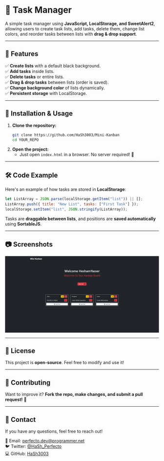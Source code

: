 # 📌 Task Manager

A simple task manager using **JavaScript, LocalStorage, and SweetAlert2**, allowing users to create task lists, add tasks, delete them, change list colors, and reorder tasks between lists with **drag & drop support**.

---

## 🚀 Features

✅ **Create lists** with a default black background.\
✅ **Add tasks** inside lists.\
✅ **Delete tasks** or entire lists.\
✅ **Drag & drop tasks** between lists (order is saved).\
✅ **Change background color** of lists dynamically.\
✅ **Persistent storage** with LocalStorage.

---

## 📂 Installation & Usage

1. **Clone the repository:**
   ```sh
   git clone https://github.com/HaSh3003/Mini-Kanban
   cd YOUR_REPO
   ```
2. **Open the project:**
   - Just open `index.html` in a browser. No server required! 🎉

---

## 🛠️ Code Example

Here's an example of how tasks are stored in **LocalStorage**:

```js
let ListArray = JSON.parse(localStorage.getItem("list")) || [];
ListArray.push({ title: "New List", tasks: ["First Task"] });
localStorage.setItem("list", JSON.stringify(ListArray));
```

Tasks are **draggable between lists**, and positions are **saved automatically** using **SortableJS**.

---

## 📷 Screenshots

![Example Screenshot](assets/screenshot.png)

---

## 📜 License

This project is **open-source**. Feel free to modify and use it!

---

## 🤝 Contributing

Want to improve it? **Fork the repo, make changes, and submit a pull request!** 🚀

---

## 📧 Contact

If you have any questions, feel free to reach out!

📩 Email: [perfecto.dev@programmer.net](mailto:perfecto.dev@programmer.net)\
🐦 Twitter: [@HaSh_Perfecto](https://x.com/HaSh_Perfecto)\
💻 GitHub: [HaSh3003](https://github.com/HaSh3003)

